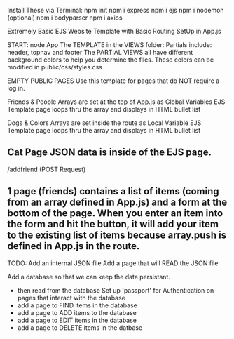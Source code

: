 Install These via Terminal:
npm init
npm i express
npm i ejs
npm i nodemon (optional)
npm i bodyparser
npm i axios

Extremely Basic EJS Website Template with Basic Routing SetUp in App.js


START: node App
The TEMPLATE in the VIEWS folder: Partials include: header, topnav and footer 
The PARTIAL VIEWS all have different background colors to help you determine the files.
These colors can be modified in public/css/styles.css

EMPTY PUBLIC PAGES
Use this template for pages that do NOT require a log in. 

Friends & People
Arrays are set at the top of App.js as Global Variables
EJS Template page loops thru the array and displays in HTML bullet list

Dogs & Colors
Arrays are set inside the route as Local Variable
EJS Template page loops thru the array and displays in HTML bullet list

Cat Page
JSON data is inside of the EJS page.
---------------------------------------------------
/addfriend (POST Request)

1 page (friends) contains a list of items (coming from an array defined in App.js) and a form at the bottom of the page. When you enter an item into the form and hit the button, it will add your item to the existing list of items because array.push is defined in App.js in the route.  
-------------------------------------------------

TODO: 
Add an internal JSON file
Add a page that will READ the JSON file

Add a database so that we can keep the data persistant.
 - then read from the database
Set up 'passport' for Authentication on pages that interact with the database
- add a page to FIND items in the database
- add a page to ADD items to the database
- add a page to EDIT items in the database
- add a page to DELETE items in the datbase
